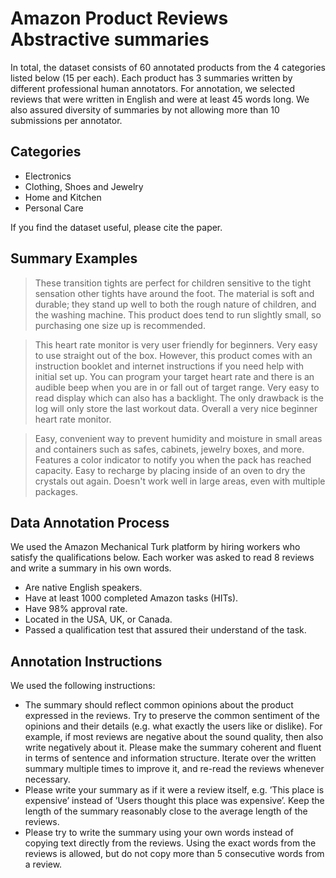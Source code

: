 # Amazon Product Reviews Abstractive summaries

In total, the dataset consists of 60 annotated products from the 4 categories listed below (15 per each). Each product has 3 summaries written by different professional human annotators.
For annotation, we selected reviews that were written in English and were at least 45 words long. We also assured diversity of summaries by not allowing more than 10 submissions per annotator.

## Categories
* Electronics
* Clothing, Shoes and Jewelry
* Home and Kitchen
* Personal Care

If you find the dataset useful, please cite the paper.

## Summary Examples

> These transition tights are perfect for children sensitive to the tight sensation other tights have around the foot.  The material is soft and durable; they stand up well to both the rough nature of children, and the washing machine.  This product does tend to run slightly small, so purchasing one size up is recommended.

> This heart rate monitor is very user friendly for beginners.  Very easy to use straight out of the box. However, this product comes with an instruction booklet and internet instructions if you need help with initial set up. You can program your target heart rate and there is an audible beep when you are in or fall out of target range. Very easy to read display which can also has a backlight. The only drawback is the log will only store the last workout data.  Overall a very nice beginner heart rate monitor.

> Easy, convenient way to prevent humidity and moisture in small areas and containers such as safes, cabinets, jewelry boxes, and more. Features a color indicator to notify you when the pack has reached capacity. Easy to recharge by placing inside of an oven to dry the crystals out again. Doesn't work well in large areas, even with multiple packages.

## Data Annotation Process

We used the Amazon Mechanical Turk platform by hiring workers who satisfy the qualifications below. Each worker was asked to read 8 reviews and write a summary in his own words.

* Are native English speakers.
* Have at least 1000 completed Amazon tasks (HITs).
* Have 98% approval rate.
* Located in the USA, UK, or Canada.
* Passed a qualification test that assured their understand of the task.


## Annotation Instructions

We used the following instructions:

- The summary should reflect common opinions about the product expressed in the reviews. Try to preserve the common sentiment of the opinions and their details (e.g. what exactly the users like or dislike). For example, if most reviews are negative about the sound quality, then also write negatively about it. Please make the summary coherent and fluent in terms of sentence and information structure. Iterate over the written summary multiple times to improve it, and re-read the reviews whenever necessary.
- Please write your summary as if it were a review itself, e.g. ’This place is expensive’ instead of ’Users thought this place was expensive’. Keep the length of the summary reasonably close to the average length of the reviews.
- Please try to write the summary using your own words instead of copying text directly from the reviews. Using the exact words from the reviews is allowed, but do not copy more than 5 consecutive words from a review.
